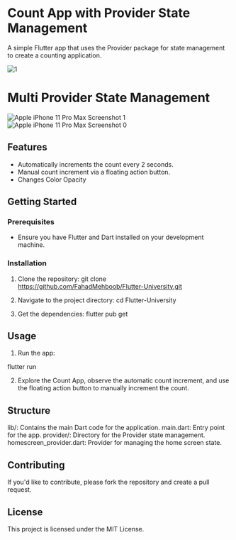 # Count App with Provider State Management

A simple Flutter app that uses the Provider package for state management to create a counting application.

![1](https://github.com/FahadMehboob/Flutter-University/assets/57399229/f3e63df7-5da1-487f-8d6d-dc4b58ef74bc)

# Multi Provider State Management

![Apple iPhone 11 Pro Max Screenshot 1](https://github.com/FahadMehboob/Flutter-University/assets/57399229/69efa45f-8e8e-4857-b908-f144d2770b2e)
![Apple iPhone 11 Pro Max Screenshot 0](https://github.com/FahadMehboob/Flutter-University/assets/57399229/2f86152a-e817-4194-ae36-dda7e489d109)


## Features

- Automatically increments the count every 2 seconds.
- Manual count increment via a floating action button.
- Changes Color Opacity

## Getting Started

### Prerequisites

- Ensure you have Flutter and Dart installed on your development machine.

### Installation

1. Clone the repository:
     git clone https://github.com/FahadMehboob/Flutter-University.git

2. Navigate to the project directory:
     cd Flutter-University

3. Get the dependencies:
    flutter pub get

## Usage

1. Run the app:

  flutter run

2. Explore the Count App, observe the automatic count increment, and use the floating action button to manually increment the count.

## Structure

  lib/: Contains the main Dart code for the application.
    main.dart: Entry point for the app.
      provider/: Directory for the Provider state management.
        homescreen_provider.dart: Provider for managing the home screen state.

## Contributing

If you'd like to contribute, please fork the repository and create a pull request.

## License

This project is licensed under the MIT License.
